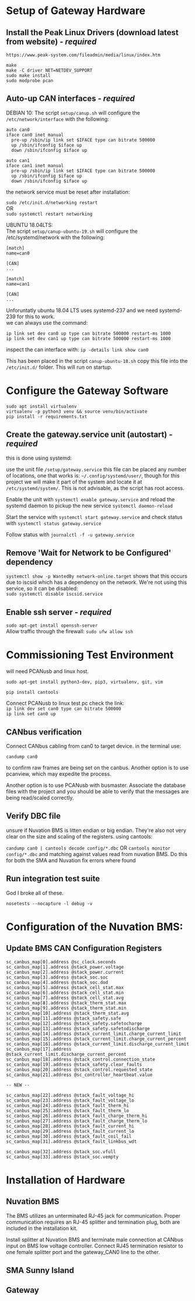 # Setup of Gateway Hardware
## Install the Peak Linux Drivers (download latest from website) *- required*

`https://www.peak-system.com/fileadmin/media/linux/index.htm`

```
make
make -C driver NET=NETDEV_SUPPORT
sudo make install
sudo modprobe pcan
```  

## Auto-up CAN interfaces *- required*
DEBIAN 10:
The script `setup/canup.sh` will configure the `/etc/network/interface` with the following:
``` 
auto can0  
iface can0 inet manual  
  pre-up /sbin/ip link set $IFACE type can bitrate 500000
  up /sbin/ifconfig $iface up  
  down /sbin/ifconfig $iface up

auto can1  
iface can1 inet manual  
  pre-up /sbin/ip link set $IFACE type can bitrate 500000
  up /sbin/ifconfig $iface up  
  down /sbin/ifconfig $iface up
```
the network service must be reset after installation:

`sudo /etc/init.d/networking restart`  
OR  
`sudo systemctl restart networking`

UBUNTU 18.04LTS:  
The script `setup/canup-ubuntu-19.sh` will configure the /etc/systemd/network with the following:

```
[match]  
name=can0  
  
[CAN]  
...
  
[match]  
name=can1  
  
[CAN]  
...
```  
Unforuntatly ubuntu 18.04 LTS uses systemd-237 and we need systemd-239 for this to work.  
we can always use the command:

`ip link set dev can0 up type can bitrate 500000 restart-ms 1000`  
`ip link set dev can1 up type can bitrate 500000 restart-ms 1000`

inspect the can interface with: `ip -details link show can0`

This has been placed in the script `canup-ubuntu-18.sh` copy this file into the
`/etc/init.d/` folder. This will run on startup.

# Configure the Gateway Software

`sudo apt install virtualenv`  
`virtualenv -p python3 venv && source venv/bin/activate`  
`pip install -r requirements.txt`

## Create the gateway.service unit (autostart) *- required*
this is done using systemd:

use the unit file `/setup/gateway.service` 
this file can be placed any number of locations, one that works is: `~/.config/systemd/user/`, though for this project we will make it part of the system and locate it at `/etc/systemd/system/`. This is not advisable, as the script has root access.  

Enable the unit with `systemctl enable gateway.service` and reload the systemd daemon to pickup the new service `systemctl daemon-reload`  

Start the service with `systemctl start gateway.service` and check status with `systemctl status gateway.service`

Follow status with `journalctl -f -u gateway.service`   

## Remove 'Wait for Network to be Configured' dependency

`systemctl show -p WantedBy network-online.target` shows that this occurs due to iscsid which has a dependency on the network. We're not using this service, so it can be disabled:  
`sudo systemctl disable iscsid.service`

## Enable ssh server *- required*
`sudo apt-get install openssh-server`  
Allow traffic through the firewall:
`sudo ufw allow ssh`

# Commissioning Test Environment

will need PCANusb and linux host.

`sudo apt-get install python3-dev, pip3, virtualenv, git, vim`

`pip install cantools`

Connect PCANusb to linux test pc check the link:  
`ip link dev set can0 type can bitrate 500000`  
`ip link set can0 up`

## CANbus verification

Connect CANbus cabling from can0 to target device. in the terminal use:  

`candump can0`  

to confirm raw frames are being set on the canbus.
Another option is to use pcanview, which may expedite the process.

Another option is to use PCANusb with busmaster. Associate the database files with the project and you should be able to verify that the messages are being read/scaled correctly.

## Verify DBC file

unsure if Nuvation BMS is litten endian or big endian. They're also not very clear on the size and scaling of the registers. using cantools:  

`candump can0 | cantools decode config/*.dbc` OR `cantools monitor config/*.dbc` and matching against values read from nuvation BMS. Do this for both the SMA and Nuvation fix errors where found 

## Run integration test suite

God I broke all of these.

`nosetests --nocapture -l debug -v`

# Configuration of the Nuvation BMS:
## Update BMS CAN Configuration Registers
```
sc_canbus_map[0].address @sc_clock.seconds
sc_canbus_map[1].address @stack_power.voltage
sc_canbus_map[2].address @stack_power.current
sc_canbus_map[3].address @stack_soc.soc
sc_canbus_map[4].address @stack_soc.dod
sc_canbus_map[5].address @stack_cell_stat.max
sc_canbus_map[6].address @stack_cell_stat.min
sc_canbus_map[7].address @stack_cell_stat.avg
sc_canbus_map[8].address @stack_therm_stat.max
sc_canbus_map[9].address @stack_therm_stat.min
sc_canbus_map[10].address @stack_therm_stat.avg
sc_canbus_map[11].address @stack_safety.safe
sc_canbus_map[12].address @stack_safety.safetocharge
sc_canbus_map[13].address @stack_safety.safetodischarge
sc_canbus_map[14].address @stack_current_limit.charge_current_limit
sc_canbus_map[15].address @stack_current_limit.charge_current_percent
sc_canbus_map[16].address @stack_current_limit.discharge_current_limit
sc_canbus_map[17].address @stack_current_limit.discharge_current_percent
sc_canbus_map[18].address @stack_control.connection_state
sc_canbus_map[19].address @stack_safety.clear_faults
sc_canbus_map[20].address @stack_control.requested_state
sc_canbus_map[21].address @sc_controller_heartbeat.value

-- NEW --

sc_canbus_map[22].address @stack_fault_voltage_hi
sc_canbus_map[23].address @stack_fault_voltage_lo
sc_canbus_map[24].address @stack_fault_therm_hi
sc_canbus_map[25].address @stack_fault_therm_lo
sc_canbus_map[26].address @stack_fault_charge_therm_hi
sc_canbus_map[27].address @stack_fault_charge_therm_lo
sc_canbus_map[28].address @stack_fault_current_hi
sc_canbus_map[29].address @stack_fault_current_lo
sc_canbus_map[30].address @stack_fault_coil_fail
sc_canbus_map[31].address @stack_fault_linkbus_wdt

sc_canbus_map[32].address @stack_soc.vfull
sc_canbus_map[33].address @stack_soc.vempty
```

# Installation of Hardware

## Nuvation BMS

The BMS utilizes an unterminated RJ-45 jack for communication. Proper communication requires an RJ-45 splitter and termination plug, both are included in the installation kit.

Install splitter at Nuvation BMS and terminate male connection at CANbus input on BMS low voltage controller. Connect RJ45 termination resistor to one female splitter port and the gateway_CAN0 line to the other.

## SMA Sunny Island

## Gateway



